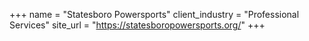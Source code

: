 +++
name = "Statesboro Powersports"
client_industry = "Professional Services"
site_url = "https://statesboropowersports.org/"
+++